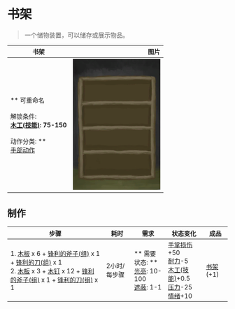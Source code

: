 # 书架  
> 一个储物装置，可以储存或展示物品。  
  
  书架  |   图片   
 ----  |  ----:   
 ** 可重命名 **<br><br>** 解锁条件: **<br>[木工(技能)](Skill_Woodworking.md): 75-150<br><br>** 动作分类: **<br>[手部动作](HandAction.md)  |  <img decoding="async" src="Sprite/ShelvingUnit.png" href="a.md" style="max-width:300px;max-height:300px;">   
  
## 制作  
步骤  |  耗时  |  需求  |  状态变化  |  成品  
----  |  ----  |  ----  |  ----  |  ----  
1. [木板](Plank.md) x 6 + [锋利的斧子(组)](GpTag_AxeAdv.md) x 1 + [锋利的刀(组)](GpTag_CutterAdv.md) x 1<br>2. [木板](Plank.md) x 3 + [木钉](Treenail.md) x 12 + [锋利的斧子(组)](GpTag_AxeAdv.md) x 1 + [锋利的刀(组)](GpTag_CutterAdv.md) x 1  |  2小时/每步骤  |  ** 需要状态: **<br>[光亮](Light.md): 10-100<br>[遮蔽](Sheltered.md): 1-1  |  [手掌损伤](HandDamage.md)+50<br>[耐力](Stamina.md)-5<br>[木工(技能)](Skill_Woodworking.md)+0.5<br>[压力](Stress.md)-25<br>[情绪](Morale.md)+10  |  [书架](Bookshelf.md)(+1)  


<script>document.title="书架 - 卡牌生存百科 Card Survival Wiki";</script>